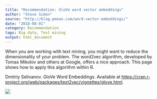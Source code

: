 ```yaml
---
title: "Recommendation: GloVe word vector embeddings"
author: "Steve Simon"
source: "http://blog.pmean.com/word-vector-embeddings/"
date: "2018-08-01"
category: Recommendation
tags: Big data, Text mining
output: html_document
---
```


When you are working with text mining, you might want to reduce the
dimensionality of your problem. The word2vec algorithm, developed by
Tomas Mikolov and others at Google, offers a nice approach. This page
shows how to apply this algorithm within R.

<!---More--->

Dmitriy Selivanov. GloVe Word Embeddings. Available at
<https://cran.r-project.org/web/packages/text2vec/vignettes/glove.html>.

![](../../web/images/word-vector-embeddings01.png)




